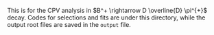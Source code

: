 This is for the CPV analysis in $B^+ \rightarrow D \overline{D} \pi^{+}$ decay.
Codes for selections and fits are under this directory, while the output root files are saved in the `output` file.
